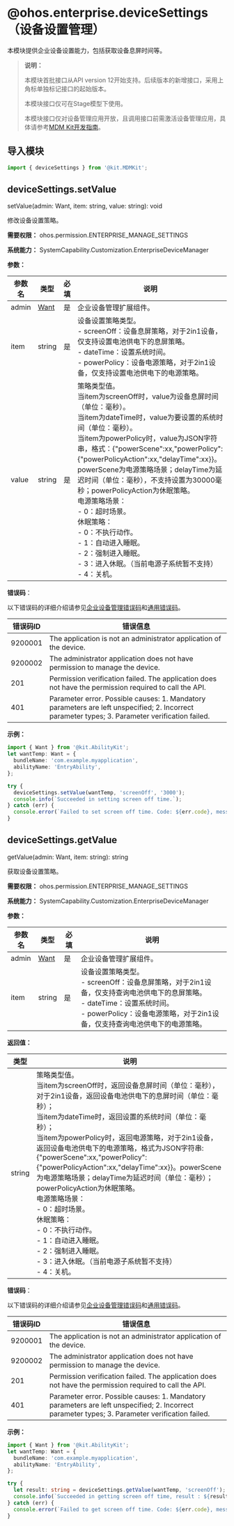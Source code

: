 # @ohos.enterprise.deviceSettings （设备设置管理）

本模块提供企业设备设置能力，包括获取设备息屏时间等。

> **说明：**
>
> 本模块首批接口从API version 12开始支持。后续版本的新增接口，采用上角标单独标记接口的起始版本。
>
> 本模块接口仅可在Stage模型下使用。
>
> 本模块接口仅对设备管理应用开放，且调用接口前需激活设备管理应用，具体请参考[MDM Kit开发指南](../../mdm/mdm-kit-guide.md)。

## 导入模块

```ts
import { deviceSettings } from '@kit.MDMKit';
```

## deviceSettings.setValue

setValue(admin: Want, item: string, value: string): void

修改设备设置策略。

**需要权限：** ohos.permission.ENTERPRISE_MANAGE_SETTINGS

**系统能力：** SystemCapability.Customization.EnterpriseDeviceManager

**参数：**

| 参数名 | 类型                                                    | 必填 | 说明                                                         |
| ------ | ------------------------------------------------------- | ---- | ------------------------------------------------------------ |
| admin  | [Want](../apis-ability-kit/js-apis-app-ability-want.md) | 是   | 企业设备管理扩展组件。                                       |
| item   | string                                                  | 是   | 设备设置策略类型。<br/>- screenOff：设备息屏策略，对于2in1设备，仅支持设置电池供电下的息屏策略。<br/>- dateTime：设置系统时间。<br/>- powerPolicy：设备电源策略，对于2in1设备，仅支持设置电池供电下的电源策略。 |
| value  | string                                                  | 是   | 策略类型值。<br/>当item为screenOff时，value为设备息屏时间（单位：毫秒）。<br/>当item为dateTime时，value为要设置的系统时间（单位：毫秒）。<br/>当item为powerPolicy时，value为JSON字符串，格式：{"powerScene":xx,"powerPolicy":{"powerPolicyAction":xx,"delayTime":xx}}。powerScene为电源策略场景；delayTime为延迟时间（单位：毫秒），不支持设置为30000毫秒；powerPolicyAction为休眠策略。<br/>电源策略场景：<br/>- 0：超时场景。<br/>休眠策略：<br/>- 0：不执行动作。<br/>- 1：自动进入睡眠。<br/>- 2：强制进入睡眠。<br/>- 3：进入休眠。（当前电源子系统暂不支持）<br/>- 4：关机。 |

**错误码**：

以下错误码的详细介绍请参见[企业设备管理错误码](errorcode-enterpriseDeviceManager.md)和[通用错误码](../errorcode-universal.md)。

| 错误码ID | 错误信息                                                     |
| -------- | ------------------------------------------------------------ |
| 9200001  | The application is not an administrator application of the device. |
| 9200002  | The administrator application does not have permission to manage the device. |
| 201      | Permission verification failed. The application does not have the permission required to call the API. |
| 401      | Parameter error. Possible causes: 1. Mandatory parameters are left unspecified; 2. Incorrect parameter types; 3. Parameter verification failed. |

**示例：**

```ts
import { Want } from '@kit.AbilityKit';
let wantTemp: Want = {
  bundleName: 'com.example.myapplication',
  abilityName: 'EntryAbility',
};

try {
  deviceSettings.setValue(wantTemp, 'screenOff', '3000');
  console.info(`Succeeded in setting screen off time.`);
} catch (err) {
  console.error(`Failed to set screen off time. Code: ${err.code}, message: ${err.message}`);
}
```

## deviceSettings.getValue

getValue(admin: Want, item: string): string

获取设备设置策略。

**需要权限：** ohos.permission.ENTERPRISE_MANAGE_SETTINGS

**系统能力：** SystemCapability.Customization.EnterpriseDeviceManager

**参数：**

| 参数名 | 类型                                                    | 必填 | 说明                                                         |
| ------ | ------------------------------------------------------- | ---- | ------------------------------------------------------------ |
| admin  | [Want](../apis-ability-kit/js-apis-app-ability-want.md) | 是   | 企业设备管理扩展组件。                                       |
| item   | string                                                  | 是   | 设备设置策略类型。<br/>- screenOff：设备息屏策略，对于2in1设备，仅支持查询电池供电下的息屏策略。<br/>- dateTime：设置系统时间。<br/>- powerPolicy：设备电源策略，对于2in1设备，仅支持查询电池供电下的电源策略。 |

**返回值：**

| 类型   | 说明                                                         |
| ------ | ------------------------------------------------------------ |
| string | 策略类型值。<br/>当item为screenOff时，返回设备息屏时间（单位：毫秒），对于2in1设备，返回设备电池供电下的息屏时间（单位：毫秒）；<br/>当item为dateTime时，返回设置的系统时间（单位：毫秒）；<br/>当item为powerPolicy时，返回电源策略，对于2in1设备，返回设备电池供电下的电源策略，格式为JSON字符串:{"powerScene":xx,"powerPolicy":{"powerPolicyAction":xx,"delayTime":xx}}。powerScene为电源策略场景；delayTime为延迟时间（单位：毫秒）；powerPolicyAction为休眠策略。<br/>电源策略场景：<br/>- 0：超时场景。<br/>休眠策略：<br/>- 0：不执行动作。<br/>- 1：自动进入睡眠。<br/>- 2：强制进入睡眠。<br/>- 3：进入休眠。（当前电源子系统暂不支持）<br/>- 4：关机。 |

**错误码**：

以下错误码的详细介绍请参见[企业设备管理错误码](errorcode-enterpriseDeviceManager.md)和[通用错误码](../errorcode-universal.md)。

| 错误码ID | 错误信息                                                     |
| -------- | ------------------------------------------------------------ |
| 9200001  | The application is not an administrator application of the device. |
| 9200002  | The administrator application does not have permission to manage the device. |
| 201      | Permission verification failed. The application does not have the permission required to call the API. |
| 401      | Parameter error. Possible causes: 1. Mandatory parameters are left unspecified; 2. Incorrect parameter types; 3. Parameter verification failed. |

**示例：**

```ts
import { Want } from '@kit.AbilityKit';
let wantTemp: Want = {
  bundleName: 'com.example.myapplication',
  abilityName: 'EntryAbility',
};

try {
  let result: string = deviceSettings.getValue(wantTemp, 'screenOff');
  console.info(`Succeeded in getting screen off time, result : ${result}`);
} catch (err) {
  console.error(`Failed to get screen off time. Code: ${err.code}, message: ${err.message}`);
}
```
